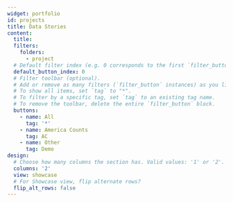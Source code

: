 ```yaml
---
widget: portfolio
id: projects
title: Data Stories
content:
  title:
  filters:
    folders:
      - project
  # Default filter index (e.g. 0 corresponds to the first `filter_button` instance below).
  default_button_index: 0
  # Filter toolbar (optional).
  # Add or remove as many filters (`filter_button` instances) as you like.
  # To show all items, set `tag` to "*".
  # To filter by a specific tag, set `tag` to an existing tag name.
  # To remove the toolbar, delete the entire `filter_button` block.
  buttons:
    - name: All
      tag: '*'
    - name: America Counts
      tag: AC
    - name: Other
      tag: Demo
design:
  # Choose how many columns the section has. Valid values: '1' or '2'.
  columns: '2'
  view: showcase
  # For Showcase view, flip alternate rows?
  flip_alt_rows: false
---
```

